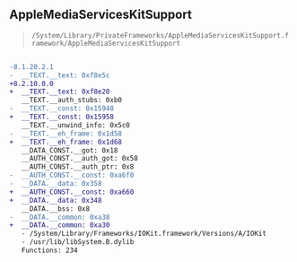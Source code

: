 ## AppleMediaServicesKitSupport

> `/System/Library/PrivateFrameworks/AppleMediaServicesKitSupport.framework/AppleMediaServicesKitSupport`

```diff

-8.1.20.2.1
-  __TEXT.__text: 0xf8e5c
+8.2.10.0.0
+  __TEXT.__text: 0xf8e20
   __TEXT.__auth_stubs: 0xb0
-  __TEXT.__const: 0x15948
+  __TEXT.__const: 0x15958
   __TEXT.__unwind_info: 0x5c0
-  __TEXT.__eh_frame: 0x1d58
+  __TEXT.__eh_frame: 0x1d68
   __DATA_CONST.__got: 0x18
   __AUTH_CONST.__auth_got: 0x58
   __AUTH_CONST.__auth_ptr: 0x8
-  __AUTH_CONST.__const: 0xa6f0
-  __DATA.__data: 0x358
+  __AUTH_CONST.__const: 0xa660
+  __DATA.__data: 0x348
   __DATA.__bss: 0x8
-  __DATA.__common: 0xa38
+  __DATA.__common: 0xa30
   - /System/Library/Frameworks/IOKit.framework/Versions/A/IOKit
   - /usr/lib/libSystem.B.dylib
   Functions: 234

```
